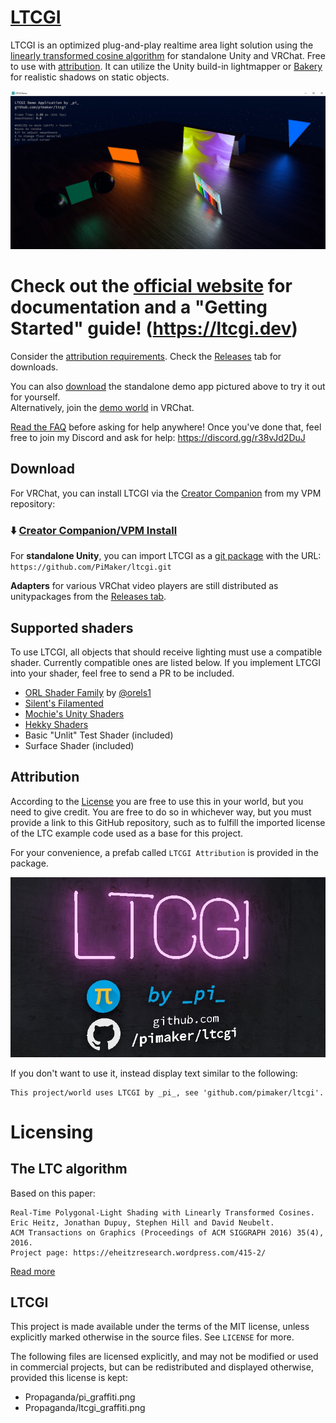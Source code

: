 # [LTCGI](https://ltcgi.dev)

LTCGI is an optimized plug-and-play realtime area light solution using the [linearly transformed cosine algorithm](#LTC) for standalone Unity and VRChat. Free to use with [attribution](#Attribution). It can utilize the Unity build-in lightmapper or [Bakery](https://assetstore.unity.com/packages/tools/level-design/bakery-gpu-lightmapper-122218) for realistic shadows on static objects.

![screenshot of standalone demo app](~Screenshots/demoapp.jpg)

# Check out the [**official website**](https://ltcgi.dev) for documentation and a "Getting Started" guide! (https://ltcgi.dev)

Consider the [attribution requirements](#Attribution). Check the [Releases](https://github.com/pimaker/ltcgi/releases) tab for downloads.

You can also [download](https://github.com/PiMaker/ltcgi/raw/main/DemoApp.zip) the standalone demo app pictured above to try it out for yourself.  
Alternatively, join the [demo world](https://vrchat.com/home/launch?worldId=wrld_aa2627ec-c63a-4db2-aa3e-9078d41c6d9c) in VRChat.

[Read the FAQ](https://ltcgi.dev/FAQ) before asking for help anywhere! Once you've done that, feel free to join my Discord and ask for help: https://discord.gg/r38vJd2DuJ

## Download

For VRChat, you can install LTCGI via the [Creator Companion](https://vcc.docs.vrchat.com/) from my VPM repository:

### ⬇️ **[Creator Companion/VPM Install](https://vpm.pimaker.at/)**

For **standalone Unity**, you can import LTCGI as a [git package](https://docs.unity3d.com/2019.4/Documentation/Manual/upm-ui-giturl.html) with the URL: `https://github.com/PiMaker/ltcgi.git`

**Adapters** for various VRChat video players are still distributed as unitypackages from the [Releases tab](https://github.com/pimaker/ltcgi/releases).

## Supported shaders

To use LTCGI, all objects that should receive lighting must use a compatible shader. Currently compatible ones are listed below. If you implement LTCGI into your shader, feel free to send a PR to be included.

* [ORL Shader Family](https://shaders.orels.sh/) by [@orels1](https://github.com/orels1)
* [Silent's Filamented](https://gitlab.com/s-ilent/filamented)
* [Mochie's Unity Shaders](https://github.com/MochiesCode/Mochies-Unity-Shaders)
* [Hekky Shaders](https://github.com/hyblocker/hekky-shaders)
* Basic "Unlit" Test Shader (included)
* Surface Shader (included)

## Attribution

According to the [License](#License) you are free to use this in your world, but you need to give credit. You are free to do so in whichever way, but you must provide a link to this GitHub repository, such as to fulfill the imported license of the LTC example code used as a base for this project.

For your convenience, a prefab called `LTCGI Attribution` is provided in the package.

![LTCGI Attribution Prefab](~Screenshots/attribution.jpg)

If you don't want to use it, instead display text similar to the following:

```
This project/world uses LTCGI by _pi_, see 'github.com/pimaker/ltcgi'.
```

# Licensing

## The LTC algorithm

Based on this paper:
```
Real-Time Polygonal-Light Shading with Linearly Transformed Cosines.
Eric Heitz, Jonathan Dupuy, Stephen Hill and David Neubelt.
ACM Transactions on Graphics (Proceedings of ACM SIGGRAPH 2016) 35(4), 2016.
Project page: https://eheitzresearch.wordpress.com/415-2/
```
[Read more](https://eheitzresearch.wordpress.com/415-2/)

## LTCGI

This project is made available under the terms of the MIT license, unless explicitly marked otherwise in the source files. See `LICENSE` for more.

The following files are licensed explicitly, and may not be modified or used in commercial projects, but can be redistributed and displayed otherwise, provided this license is kept:

* Propaganda/pi_graffiti.png
* Propaganda/ltcgi_graffiti.png
